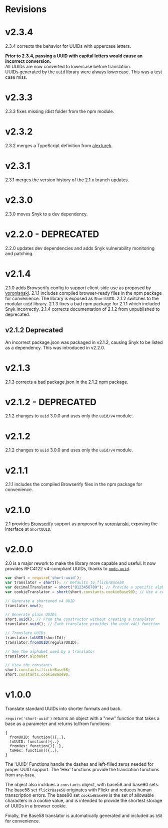 # Revisions

# v2.3.4

2.3.4 corrects the behavior for UUIDs with uppercase letters.

**Prior to 2.3.4, passing a UUID with capital letters would cause an incorrect conversion.**  
All UUIDs are now converted to lowercase before translation.  
UUIDs generated by the `uuid` library were always lowercase. This was a test case miss.  

# v2.3.3

2.3.3 fixes missing /dist folder from the npm module.

# v2.3.2

2.3.2 merges a TypeScript definition from [alexturek](https://github.com/alexturek).

# v2.3.1

2.3.1 merges the version history of the 2.1.x branch updates.

# v2.3.0

2.3.0 moves Snyk to a dev dependency.

# v2.2.0 - DEPRECATED

2.2.0 updates dev dependencies and adds Snyk vulnerability monitoring and patching.

# v2.1.4

2.1.0 adds Browserify config to support client-side use as proposed by [voronianski](https://github.com/voronianski).
2.1.1 includes compiled browser-ready files in the npm package for convenience. The library is exposed as `ShortUUID`.
2.1.2 switches to the modular `uuid` library.
2.1.3 fixes a bad npm package for 2.1.1 which included Snyk incorrectly.
2.1.4 corrects documentation of 2.1.2 from unpublished to deprecated.

## v2.1.2 Deprecated

An incorrect package.json was packaged in v2.1.2, causing Snyk to be listed as a dependency. 
This was introduced in v2.2.0.

# v2.1.3

2.1.3 corrects a bad package.json in the 2.1.2 npm package.

# v2.1.2 - DEPRECATED

2.1.2 changes to `uuid` 3.0.0 and uses only the `uuid/v4` module.

# v2.1.2

2.1.2 changes to `uuid` 3.0.0 and uses only the `uuid/v4` module.

# v2.1.1

2.1.1 includes the compiled Browserify files in the npm package for convenience.

# v2.1.0

2.1 provides [Browserify](http://browserify.org) support as proposed by [voronianski](https://github.com/voronianski),
exposing the interface at `ShortUUID`.

# v2.0.0

2.0 is a major rework to make the library more capable and useful. It now provides RFC4122 v4-compliant UUIDs,
thanks to [`node-uuid`](https://github.com/broofa/node-uuid).

```javascript
var short = require('short-uuid');
var translator = short(); // Defaults to flickrBase58
var decimalTranslator = short("0123456789"); // Provide a specific alphabet for translation
var cookieTranslator = short(short.constants.cookieBase90); // Use a constant for translation

// Generate a shortened v4 UUID
translator.new();

// Generate plain UUIDs
short.uuid(); // From the constructor without creating a translator
translator.uuid(); // Each translator provides the uuid.v4() function

// Translate UUIDs
translator.toUUID(shortId);
translator.fromUUID(regularUUID);

// See the alphabet used by a translator
translator.alphabet

// View the constants
short.constants.flickrBase58;
short.constants.cookieBase90;

```

# v1.0.0

Translate standard UUIDs into shorter formats and back.

`require('short-uuid')` returns an object with a "new" function that takes a base as a parameter and returns to/from functions:

    {
      fromUUID: function(){..},
      toUUID: function(){..}
      fromHex: function(){..},
      toHex: function(){..},
    }

The 'UUID' Functions handle the dashes and left-filled zeros needed for proper UUID support. The 'Hex' functions provide the translation functions from `any-base`.

The object also incldues a `constants` object, with base58 and base90 sets.
The base58 set `flickrBase58` originates with Flickr and reduces human transcription errors.
The base90 set `cookieBase90` is the set of allowable characters in a cookie value, and is intended to provide the shortest storage of UUIDs in a browser cookie.

Finally, the Base58 translator is automatically generated and included as `b58` for convenience.
